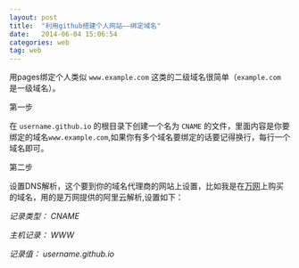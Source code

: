 ```yaml
---
layout: post
title:  "利用github搭建个人网站——绑定域名"
date:   2014-06-04 15:06:54
categories: web
tag: web
---
```


用pages绑定个人类似 `www.example.com` 这类的二级域名很简单（`example.com` 是一级域名）。

第一步

在 `username.github.io` 的根目录下创建一个名为 `CNAME` 的文件，里面内容是你要绑定的域名`www.example.com`,如果你有多个域名要绑定的话要记得换行，每行一个域名即可。


第二步

设置DNS解析，这个要到你的域名代理商的网站上设置，比如我是在[万网][net]上购买的域名，用的是万网提供的阿里云解析,设置如下：

*记录类型： CNAME*

*主机记录： WWW*

*记录值： username.github.io*




[net]: http://www.net.cn